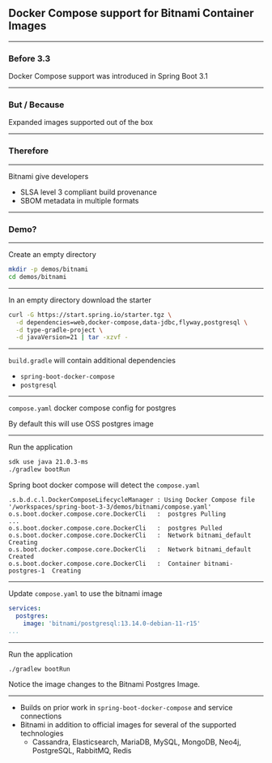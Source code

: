 ## Docker Compose support for Bitnami Container Images

---

### Before 3.3

Docker Compose support was introduced in Spring Boot 3.1

---

### But / Because

Expanded images supported out of the box

---

### Therefore

---

Bitnami give developers 

- SLSA level 3 compliant build provenance
- SBOM metadata in multiple formats

---

### Demo?

---

Create an empty directory

```bash
mkdir -p demos/bitnami
cd demos/bitnami
```

---

In an empty directory download the starter

```bash
curl -G https://start.spring.io/starter.tgz \
  -d dependencies=web,docker-compose,data-jdbc,flyway,postgresql \
  -d type-gradle-project \
  -d javaVersion=21 | tar -xzvf -
```

---

`build.gradle` will contain additional dependencies

- `spring-boot-docker-compose` 
- `postgresql` 

---

`compose.yaml` docker compose config for postgres

By default this will use OSS postgres image

---

Run the application

```bash
sdk use java 21.0.3-ms
./gradlew bootRun
```

Spring boot docker compose will detect the `compose.yaml`

```log
.s.b.d.c.l.DockerComposeLifecycleManager : Using Docker Compose file '/workspaces/spring-boot-3-3/demos/bitnami/compose.yaml'
o.s.boot.docker.compose.core.DockerCli   :  postgres Pulling 
...
o.s.boot.docker.compose.core.DockerCli   :  postgres Pulled 
o.s.boot.docker.compose.core.DockerCli   :  Network bitnami_default  Creating
o.s.boot.docker.compose.core.DockerCli   :  Network bitnami_default  Created
o.s.boot.docker.compose.core.DockerCli   :  Container bitnami-postgres-1  Creating
```

---

Update `compose.yaml` to use the bitnami image 

```yaml
services:
  postgres:
    image: 'bitnami/postgresql:13.14.0-debian-11-r15'
...
```

---

Run the application

```
./gradlew bootRun
```

Notice the image changes to the Bitnami Postgres Image.

---

- Builds on prior work in `spring-boot-docker-compose` and service connections
- Bitnami in addition to official images for several of the supported technologies
  - Cassandra, Elasticsearch, MariaDB, MySQL, MongoDB, Neo4j, PostgreSQL, RabbitMQ, Redis